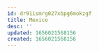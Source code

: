 ```yaml
---
id: dr91ismrg027xbpg6mokzgf
title: Mexico
desc: ''
updated: 1656021568156
created: 1656021568156
---
```


